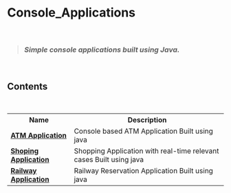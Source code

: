 # Console_Applications
<br>

> ### _Simple console applications built using Java._

 <br>

## Contents


<br>
<div align = "center">
<table>
  <tr>
    <th>Name</th>
    <th>Description</th>
  </tr>
  <tr>
    <td><b><a href="https://github.com/moulik237/Console-Applicatons/blob/main/ATM_Application.java">ATM Application</a><b></td>
    <td>Console based ATM Application Built using java</td>
  </tr>
  <tr>
    <td><b><a href="https://github.com/moulik237/Console-Applicatons/blob/main/Shopping_Application.java">Shoping Application</a><b></td>
    <td>Shopping Application with real-time 
        relevant cases Built using java</td>
  </tr>
  <tr>
    <td><b><a href="https://github.com/moulik237/Console-Applicatons/blob/main/Railway_Application.java">Railway Application</a><b></td>
    <td>Railway Reservation Application Built using java</td>
  </tr>
</table>

</div>
<br>
